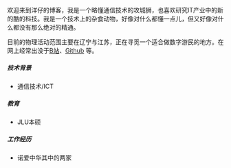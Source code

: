 欢迎来到洋仔的博客，我是一个略懂通信技术的攻城狮，也喜欢研究IT产业中的新的酷的科技。我是一个技术上的杂食动物，好像对什么都懂一点儿，但又好像对什么都没有那么绝对的精通。


目前的物理活动范围主要在辽宁与江苏，正在寻觅一个适合做数字游民的地方。在网上经常出没于[B站](https://space.bilibili.com/483072571)、[Github](https://github.com/yangyanghoho) 等。


##### 技术背景

- 通信技术/ICT


##### 教育

- JLU本硕


##### 工作经历

- 诺爱中华其中的两家
